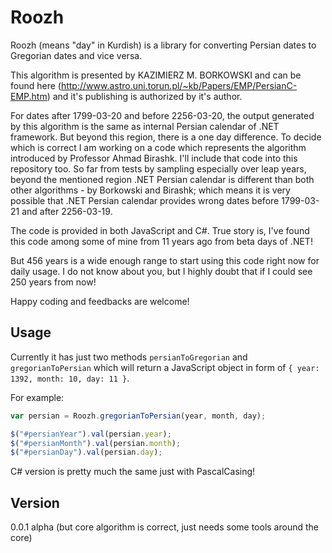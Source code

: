 Roozh
=====

Roozh (means "day" in Kurdish) is a library for converting Persian dates to Gregorian dates and vice versa.

This algorithm is presented by KAZIMIERZ M. BORKOWSKI and can be found here (http://www.astro.uni.torun.pl/~kb/Papers/EMP/PersianC-EMP.htm) and it's publishing is authorized by it's author.

For dates after 1799-03-20 and before 2256-03-20, the output generated by this algorithm is the same as internal Persian calendar of .NET framework. But beyond this region, there is a one day difference. To decide which is correct I am working on a code which represents the algorithm introduced by Professor Ahmad Birashk. I'll include that code into this repository too. So far from tests by sampling especially over leap years, beyond the mentioned region .NET Persian calendar is different than both other algorithms - by Borkowski and Birashk; which means it is very possible that .NET Persian calendar provides wrong dates before 1799-03-21 and after 2256-03-19.

The code is provided in both JavaScript and C#. True story is, I've found this code among some of mine from 11 years ago from beta days of .NET! 

But 456 years is a wide enough range to start using this code right now for daily usage. I do not know about you, but I highly doubt that if I could see 250 years from now!

Happy coding and feedbacks are welcome!

## Usage
Currently it has just two methods `persianToGregorian` and `gregorianToPersian` which will return a JavaScript object in form of `{ year: 1392, month: 10, day: 11 }`.

For example:
```javascript
var persian = Roozh.gregorianToPersian(year, month, day);

$("#persianYear").val(persian.year);
$("#persianMonth").val(persian.month);
$("#persianDay").val(persian.day);
```

C# version is pretty much the same just with PascalCasing!

## Version
0.0.1 alpha (but core algorithm is correct, just needs some tools around the core)
